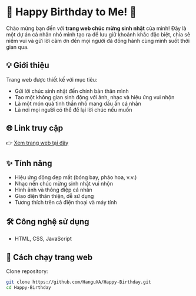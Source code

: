 # 🎉 Happy Birthday to Me! 🎂

Chào mừng bạn đến với **trang web chúc mừng sinh nhật** của mình! Đây là một dự án cá nhân nhỏ mình tạo ra để lưu giữ khoảnh khắc đặc biệt, chia sẻ niềm vui và gửi lời cảm ơn đến mọi người đã đồng hành cùng mình suốt thời gian qua.

## 💡 Giới thiệu

Trang web được thiết kế với mục tiêu:
- Gửi lời chúc sinh nhật đến chính bản thân mình
- Tạo một không gian sinh động với ảnh, nhạc và hiệu ứng vui nhộn
- Là một món quà tinh thần nhỏ mang dấu ấn cá nhân
- Là nơi mọi người có thể để lại lời chúc nếu muốn

## 🌐 Link truy cập

👉 [Xem trang web tại đây](https://hanguxa.github.io/Happy-Birthday/)  

## ✨ Tính năng

- Hiệu ứng động đẹp mắt (bóng bay, pháo hoa, v.v.)
- Nhạc nền chúc mừng sinh nhật vui nhộn
- Hình ảnh và thông điệp cá nhân
- Giao diện thân thiện, dễ sử dụng
- Tương thích trên cả điện thoại và máy tính

## 🛠️ Công nghệ sử dụng

- HTML, CSS, JavaScript

## 🚀 Cách chạy trang web

Clone repository:

```bash
git clone https://github.com/HanguXA/Happy-Birthday.git
cd Happy-Birthday
